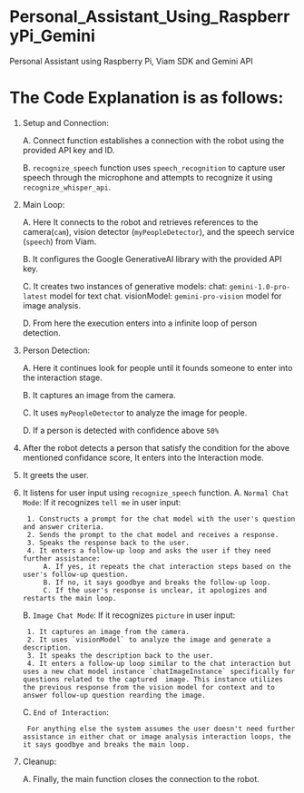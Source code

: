 # Personal_Assistant_Using_RaspberryPi_Gemini
Personal Assistant using Raspberry Pi, Viam SDK and Gemini API

# The Code Explanation is as follows:
1. Setup and Connection:

    A. Connect function establishes a connection with the robot using the provided API key and ID.

    B. `recognize_speech` function uses `speech_recognition` to capture user speech through the microphone and attempts to recognize it using `recognize_whisper_api`.

3. Main Loop:

    A. Here It connects to the robot and retrieves references to the camera(`cam`), vision detector (`myPeopleDetector`), and the speech service (`speech`) from Viam.

    B. It configures the Google GenerativeAI library with the provided API key.

    C. It creates two instances of generative models:
        chat: `gemini-1.0-pro-latest` model for text chat.
        visionModel: `gemini-pro-vision` model for image analysis.

    D. From here the execution enters into a infinite loop of person detection.

5. Person Detection:

    A. Here it continues look for people until it founds someone to enter into the interaction stage.

    B. It captures an image from the camera.

    C. It uses `myPeopleDetecto`r to analyze the image for people.

    D. If a person is detected with confidence above `50%`

7. After the robot detects a person that satisfy the condition for the above mentioned confidance score, It enters into the Interaction mode.
8. It greets the user.
9. It listens for user input using `recognize_speech` function.
    A. `Normal Chat Mode`: If it recognizes `tell me` in user input:
   
        1. Constructs a prompt for the chat model with the user's question and answer criteria.
        2. Sends the prompt to the chat model and receives a response.
        3. Speaks the response back to the user.
        4. It enters a follow-up loop and asks the user if they need further assistance:
            A. If yes, it repeats the chat interaction steps based on the user's follow-up question.
            B. If no, it says goodbye and breaks the follow-up loop.
            C. If the user's response is unclear, it apologizes and restarts the main loop.

    B. `Image Chat Mode`:  If it recognizes `picture` in user input:
   
        1. It captures an image from the camera.
        2. It uses `visionModel` to analyze the image and generate a description.
        3. It speaks the description back to the user.
        4. It enters a follow-up loop similar to the chat interaction but uses a new chat model instance `chatImageInstance` specifically for questions related to the captured  image. This instance utilizes the previous response from the vision model for context and to answer follow-up question rearding the image.

    C.  `End of Interaction`:

        For anything else the system assumes the user doesn't need further assistance in either chat or image analysis interaction loops, the it says goodbye and breaks the main loop.
    
11. Cleanup:

    A. Finally, the main function closes the connection to the robot.
